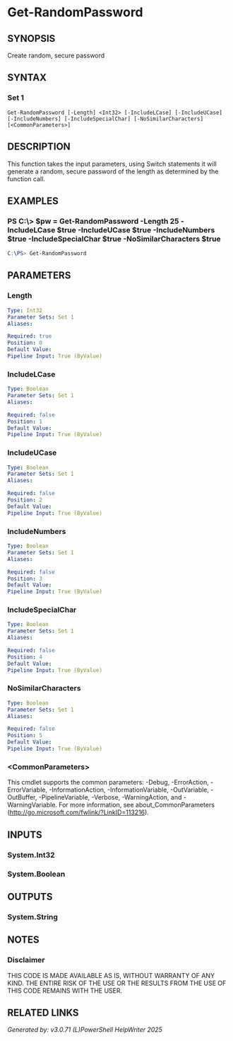 ﻿# Get-RandomPassword

## SYNOPSIS
Create random, secure password

## SYNTAX

### Set 1
```
Get-RandomPassword [-Length] <Int32> [-IncludeLCase] [-IncludeUCase] [-IncludeNumbers] [-IncludeSpecialChar] [-NoSimilarCharacters] [<CommonParameters>]
```

## DESCRIPTION
This function takes the input parameters, using Switch statements it will generate a random, secure password of the length as determined by the function call.

## EXAMPLES

### PS C:\\\> $pw = Get-RandomPassword -Length 25 -IncludeLCase $true -IncludeUCase $true -IncludeNumbers $true -IncludeSpecialChar $true  -NoSimilarCharacters $true

```powershell
C:\PS> Get-RandomPassword
```

## PARAMETERS

### Length


```yaml
Type: Int32
Parameter Sets: Set 1
Aliases: 

Required: true
Position: 0
Default Value: 
Pipeline Input: True (ByValue)
```

### IncludeLCase


```yaml
Type: Boolean
Parameter Sets: Set 1
Aliases: 

Required: false
Position: 1
Default Value: 
Pipeline Input: True (ByValue)
```

### IncludeUCase


```yaml
Type: Boolean
Parameter Sets: Set 1
Aliases: 

Required: false
Position: 2
Default Value: 
Pipeline Input: True (ByValue)
```

### IncludeNumbers


```yaml
Type: Boolean
Parameter Sets: Set 1
Aliases: 

Required: false
Position: 3
Default Value: 
Pipeline Input: True (ByValue)
```

### IncludeSpecialChar


```yaml
Type: Boolean
Parameter Sets: Set 1
Aliases: 

Required: false
Position: 4
Default Value: 
Pipeline Input: True (ByValue)
```

### NoSimilarCharacters


```yaml
Type: Boolean
Parameter Sets: Set 1
Aliases: 

Required: false
Position: 5
Default Value: 
Pipeline Input: True (ByValue)
```

### \<CommonParameters\>
This cmdlet supports the common parameters: -Debug, -ErrorAction, -ErrorVariable, -InformationAction, -InformationVariable, -OutVariable, -OutBuffer, -PipelineVariable, -Verbose, -WarningAction, and -WarningVariable. For more information, see about_CommonParameters (http://go.microsoft.com/fwlink/?LinkID=113216).

## INPUTS

### System.Int32


### System.Boolean


## OUTPUTS

### System.String


## NOTES

### Disclaimer
THIS CODE IS MADE AVAILABLE AS IS, WITHOUT WARRANTY OF ANY KIND. THE ENTIRE RISK OF THE USE OR THE RESULTS FROM THE USE OF THIS CODE REMAINS WITH THE USER.

## RELATED LINKS


*Generated by: v3.0.71 (L)PowerShell HelpWriter 2025*

